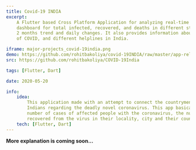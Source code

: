 ```yaml
---
title: Covid-19 INDIA
excerpt:
    A Flutter based Cross Platform Application for analyzing real-time COVID-19 updates in India with the help of a
    dashboard for total infected, recovered, and deaths in different states/zones in India. Also, graphs to see the past
    2 months trend and daily changes. It also provides information about the COVID symptoms, preventions, transmission
    of COVID, and different helplines in India.

iframe: major-projects_covid-19india.png
demo: https://github.com/rohitbakoliya/covid-19INDIA/raw/master/app-release.apk
src: https://github.com/rohitbakoliya/COVID-19India

tags: [Flutter, Dart]

date: 2020-05-20

info:
    idea:
        This application made with an attempt to connect the countrymen of India and providing information to all the
        Indians regarding the deadly novel coronavirus. This app basically aims at providing information regarding the
        number of cases of affected people with the coronavirus, the number of casualties and the number of people
        recovered from the virus in their locality, city and their country.
    tech: [Flutter, Dart]
---
```




**More explanation is coming soon...**